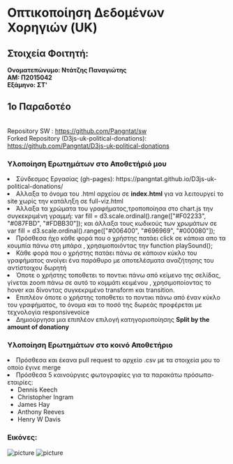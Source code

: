 # Οπτικοποίηση Δεδομένων Χορηγιών (UK)

## Στοιχεία Φοιτητή:
<strong>Ονοματεπώνυμο: Ντάτζης Παναγιώτης<br>
ΑΜ: Π2015042<br>
Εξάμηνο: ΣΤ'<br></strong>

## 1ο Παραδοτέο
<br>Repository SW : https://github.com/Pangntat/sw
<br>Forked Repository (D3js-uk-political-donations): https://github.com/Pangntat/D3js-uk-political-donations

### Υλοποίηση Ερωτημάτων στο Αποθετήριό μου

<or>
  <li>Σύνδεσμος Εργασίας (gh-pages): https://pangntat.github.io/D3js-uk-political-donations/</li>
  <li>Αλλαξα το όνομα του .html αρχείου σε <b>index.html</b> για να λειτουργεί το site χωρίς την κατάληξη σε full-viz.html</li>
  <li>Άλλαξα τα χρώματα του γραφήματος,τροποποίησα στο chart.js την συγκεκριμένη γραμμή: var fill = d3.scale.ordinal().range(["#F02233", "#087FBD", "#FDBB30"]); και άλλαξα τους κωδικούς των χρωμάτων σε var fill = d3.scale.ordinal().range(["#006400", "#696969", "#000080"]);</li>
  <li>Πρόσθεσα ήχο κάθε φορά που ο χρήστης πατάει click σε κάποια απο τα κουμπία πάνω στη μπάρα , χρησιμοποιόντας την function playSound();</li>
  <li>Κάθε φορά που ο χρήστης πατάει πάνω σε κάποιον κύκλο του γραφήματος ανοίγει ένα παράθυρο με αποτελέσματα αναζήτησης του αντίστοιχου δωρητή</li>
  <li>Όποτε ο χρήστης τοποθετει το ποντικι πάνω από κείμενο της σελίδας, γίνεται zoom πάνω σε αυτό το κομμάτι κειμένου , χρησιμοποίοντας το hover και δίνοντας συγκεκριμένο transform και transition.</li>
  <li>Επιπλέον όποτε ο χρήστης τοποθετει το ποντικι πάνω από έναν κύκλο του γραφήματος, το όνομα και το ποσό της δωρεάς προφέρεται με τεχνολογία responsivevoice</li>
  <li>Δημιούργησα μια επιπλέον επιλογή κατηγοριοποίησης <b>Split by the amount of donationy</b></li>
</or>

### Υλοποίηση Ερωτημάτων στο κοινό Αποθετήριο
<or>
  <li>Πρόσθεσα και έκανα pull request το αρχείο .csv με τα στοιχεία μου το οποίο έγινε merge</li>
  <li>Πρόσθεσα 5 καινούργιες φωτογραφίες για τα παρακάτω πρόσωπα-εταιρίες:<ul>
        <li>Dennis Keech</li>
        <li>Christopher Ingram</li>
        <li>James Hay</li>
        <li>Anthony Reeves</li>
        <li>Henry W Davis</li>
        </ul></li>
</or>

### Εικόνες:

![picture](1ο.jpg)
![picture](2ο.jpg)

